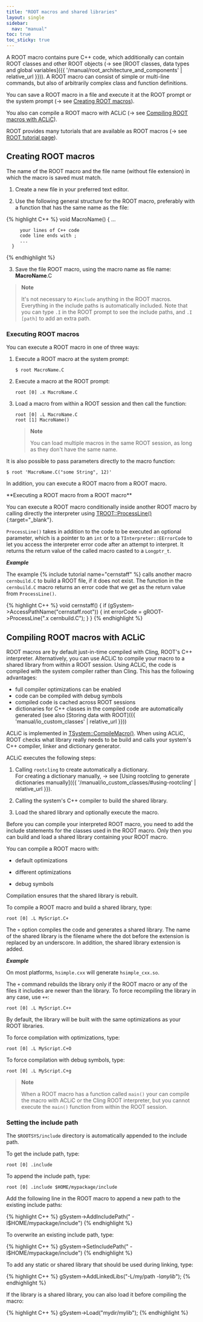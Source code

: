 ```yaml
---
title: "ROOT macros and shared libraries"
layout: single
sidebar:
  nav: "manual"
toc: true
toc_sticky: true
---
```



A ROOT macro contains pure C++ code, which additionally can contain ROOT classes and other
ROOT objects (→ see [ROOT classes, data types and global variables]({{ '/manual/root_architecture_and_components' | relative_url }})). A ROOT macro can consist of simple or multi-line commands, but also of arbitrarily complex class and function definitions.

You can save a ROOT macro in a file and execute it at the ROOT prompt or the system prompt (→ see [Creating ROOT macros](#creating-root-macros)).

You also can compile a ROOT macro with ACLiC (→ see [Compiling ROOT macros with ACLiC](#compiling-root-macros-with-aclic)).

ROOT provides many tutorials that are available as ROOT macros (→ see [ROOT tutorial page](https://root.cern/doc/master/group__Tutorials.html)).


## Creating ROOT macros

The name of the ROOT macro and the file name (without file extension) in which the macro is saved must match.

1. Create a new file in your preferred text editor.

2. Use the following general structure for the ROOT macro, preferably with a function that has the same name as the file:

{% highlight C++ %}
      void MacroName() {
         ...

         your lines of C++ code
         code line ends with ;
         ...
      }
{% endhighlight %}

3. Save the file ROOT macro, using the macro name as file name: **MacroName**.C

> **Note**
>
> It's not necessary to `#include` anything in the ROOT macros.
> Everything in the include paths is automatically included.
> Note that you can type `.I` in the ROOT prompt to see the include paths, and `.I [path]` to add an extra path.

### Executing ROOT macros

You can execute a ROOT macro in one of three ways:


1. Execute a ROOT macro at the system prompt:

   ```
   $ root MacroName.C
   ```

2. Execute a macro at the ROOT prompt:

   ```
   root [0] .x MacroName.C
   ```

3. Load a macro from within a ROOT session and then call the function:

   ```
   root [0] .L MacroName.C
   root [1] MacroName()
   ```

   > **Note**
   >
   > You can load multiple macros in the same ROOT session, as long as they don't have the same name.

It is also possible to pass parameters directly to the macro function:
```
$ root 'MacroName.C("some String", 12)'
```

In addition, you can execute a ROOT macro from a ROOT macro.

<p><a name="executing-a-ROOT-macro-from-a ROOT-macro"></a></p>
**Executing a ROOT macro from a ROOT macro**

You can execute a ROOT macro conditionally inside another ROOT macro by calling directly the interpreter using
[TROOT::ProcessLine()](https://root.cern/doc/master/classTROOT.html#a32fc66033a13d1415e0ad523994dd0e5){:target="_blank"}.

`ProcessLine()` takes in addition to the code to be executed an optional parameter, which is a pointer to an `int` or to a
`TInterpreter::EErrorCode` to let you access the interpreter error code after an attempt to interpret.
It returns the return value of the called macro casted to a `Longptr_t`.

_**Example**_

The example {% include tutorial name="cernstaff" %} calls another macro `cernbuild.C` to build a ROOT file, if it does not exist.
The function in the `cernbuild.C` macro returns an error code that we get as the return value from `ProcessLine()`.

{% highlight C++ %}
   void cernstaff() {
      if (gSystem->AccessPathName("cernstaff.root")) {
         int errorCode = gROOT->ProcessLine(".x cernbuild.C");
      }
   }
{% endhighlight %}


## Compiling ROOT macros with ACLiC

ROOT macros are by default just-in-time compiled with Cling, ROOT's C++ interpreter. Alternatively, you can use ACLiC to compile your macro to a shared library from within a ROOT session. Using ACLiC, the code is compiled with the system compiler rather than Cling. This has the following advantages:

- full compiler optimizations can be enabled
- code can be compiled with debug symbols
- compiled code is cached across ROOT sessions
- dictionaries for C++ classes in the compiled code are automatically generated (see also [Storing data with ROOT]({{ 'manual/io_custom_classes' | relative_url }}))

ACLiC is implemented in [TSystem::CompileMacro()](https://root.cern/doc/master/classTSystem.html#ac557d8f24d067a9b89d2b8fb261d7e18). When using ACLiC, ROOT checks what library really needs to be build and calls your system's C++ compiler, linker and dictionary generator.

ACLiC executes the following steps:

1. Calling `rootcling` to create automatically a dictionary.
<br/>For creating a dictionary manually, → see [Using rootcling to generate dictionaries manually]({{ '/manual/io_custom_classes/#using-rootcling' | relative_url }}).

2. Calling the system's C++ compiler to build the shared library.

3. Load the shared library and optionally execute the macro.

Before you can compile your interpreted ROOT macro, you need to add the include statements for
the classes used in the ROOT macro. Only then you can build and load a shared library containing your ROOT macro.

You can compile a ROOT macro with:

  - default optimizations

  - different optimizations

  - debug symbols

Compilation ensures that the shared library is rebuilt.

To compile a ROOT macro and build a shared library, type:

```
root [0] .L MyScript.C+
```

The `+` option compiles the code and generates a shared library. The name of the shared library is the filename
where the dot before the extension is replaced by an underscore. In addition, the shared library
extension is added.

_**Example**_

On most platforms, `hsimple.cxx` will generate `hsimple_cxx.so`.

The `+` command rebuilds the library only if the ROOT macro or any of the files it includes
are newer than the library. To force recompiling the library in any case, use `++`:

```
root [0] .L MyScript.C++
```

By default, the library will be built with the same optimizations as your ROOT libraries.

To force compilation with optimizations, type:

```
root [0] .L MyScript.C+O
```

To force compilation with debug symbols, type:

```
root [0] .L MyScript.C+g
```

> **Note**
>
> When a ROOT macro has a function called `main()` your can compile the macro with ACLiC or the Cling ROOT interpreter, but you cannot execute the `main()` function from within the ROOT session.

### Setting the include path

The `$ROOTSYS/include` directory is automatically appended to the include path.

To get the include path, type:

```
root [0] .include
```

To append the include path, type:

```
root [0] .include $HOME/mypackage/include
```

Add the following line in the ROOT macro to append a new path to the existing include paths:

{% highlight C++ %}
gSystem->AddIncludePath(" -I$HOME/mypackage/include")
{% endhighlight %}

To overwrite an existing include path, type:

{% highlight C++ %}
gSystem->SetIncludePath(" -I$HOME/mypackage/include")
{% endhighlight %}

To add any static or shared library that should be used during linking, type:

{% highlight C++ %}
gSystem->AddLinkedLibs("-L/my/path -l*anylib*");
{% endhighlight %}

If the library is a shared library, you can also load it before compiling the macro:

{% highlight C++ %}
gSystem->Load("mydir/mylib");
{% endhighlight %}
